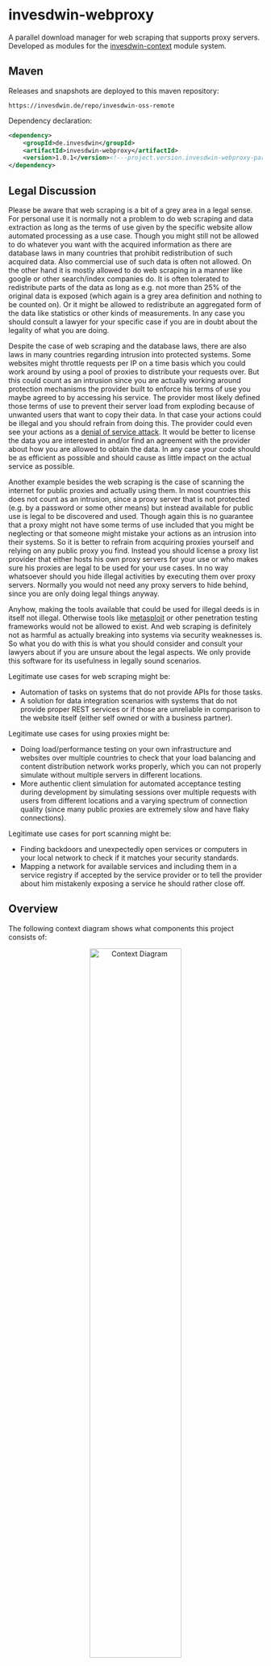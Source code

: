 # invesdwin-webproxy
A parallel download manager for web scraping that supports proxy servers. Developed as modules for the [invesdwin-context](https://github.com/subes/invesdwin-context) module system. 

## Maven

Releases and snapshots are deployed to this maven repository:
```
https://invesdwin.de/repo/invesdwin-oss-remote
```

Dependency declaration:
```xml
<dependency>
	<groupId>de.invesdwin</groupId>
	<artifactId>invesdwin-webproxy</artifactId>
	<version>1.0.1</version><!---project.version.invesdwin-webproxy-parent-->
</dependency>
```
## Legal Discussion

Please be aware that web scraping is a bit of a grey area in a legal sense. For personal use it is normally not a problem to do web scraping and data extraction as long as the terms of use given by the specific website allow automated processing as a use case. Though you might still not be allowed to do whatever you want with the acquired information as there are database laws in many countries that prohibit redistribution of such acquired data. Also commercial use of such data is often not allowed. On the other hand it is mostly allowed to do web scraping in a manner like google or other search/index companies do. It is often tolerated to redistribute parts of the data as long as e.g. not more than 25% of the original data is exposed (which again is a grey area definition and nothing to be counted on). Or it might be allowed to redistribute an aggregated form of the data like statistics or other kinds of measurements. In any case you should consult a lawyer for your specific case if you are in doubt about the legality of what you are doing.

Despite the case of web scraping and the database laws, there are also laws in many countries regarding intrusion into protected systems. Some websites might throttle requests per IP on a time basis which you could work around by using a pool of proxies to distribute your requests over. But this could count as an intrusion since you are actually working around protection mechanisms the provider built to enforce his terms of use you maybe agreed to by accessing his service. The provider most likely defined those terms of use to prevent their server load from exploding because of unwanted users that want to copy their data. In that case your actions could be illegal and you should refrain from doing this. The provider could even see your actions as a [denial of service attack](https://en.wikipedia.org/wiki/Denial-of-service_attack). It would be better to license the data you are interested in and/or find an agreement with the provider about how you are allowed to obtain the data. In any case your code should be as efficient as possible and should cause as little impact on the actual service as possible.

Another example besides the web scraping is the case of scanning the internet for public proxies and actually using them. In most countries this does not count as an intrusion, since a proxy server that is not protected (e.g. by a password or some other means) but instead available for public use is legal to be discovered and used. Though again this is no guarantee that a proxy might not have some terms of use included that you might be neglecting or that someone might mistake your actions as an intrusion into their systems. So it is better to refrain from acquiring proxies yourself and relying on any public proxy you find. Instead you should license a proxy list provider that either hosts his own proxy servers for your use or who makes sure his proxies are legal to be used for your use cases. In no way whatsoever should you hide illegal activities by executing them over proxy servers. Normally you would not need any proxy servers to hide behind, since you are only doing legal things anyway.

Anyhow, making the tools available that could be used for illegal deeds is in itself not illegal. Otherwise tools like [metasploit](https://www.metasploit.com/) or other penetration testing frameworks would not be allowed to exist. And web scraping is definitely not as harmful as actually breaking into systems via security weaknesses is. So what you do with this is what you should consider and consult your lawyers about if you are unsure about the legal aspects. We only provide this software for its usefulness in legally sound scenarios.

Legitimate use cases for web scraping might be:
- Automation of tasks on systems that do not provide APIs for those tasks.
- A solution for data integration scenarios with systems that do not provide proper REST services or if those are unreliable in comparison to the website itself (either self owned or with a business partner).

Legitimate use cases for using proxies might be:
- Doing load/performance testing on your own infrastructure and websites over multiple countries to check that your load balancing and content distribution network works properly, which you can not properly simulate without multiple servers in different locations.
- More authentic client simulation for automated acceptance testing during development by simulating sessions over multiple requests with users from different locations and a varying spectrum of connection quality (since many public proxies are extremely slow and have flaky connections).

Legitimate use cases for port scanning might be:
- Finding backdoors and unexpectedly open services or computers in your local network to check if it matches your security standards.
- Mapping a network for available services and including them in a service registry if accepted by the service provider or to tell the provider about him mistakenly exposing a service he should rather close off.

## Overview

The following context diagram shows what components this project consists of:

<p align="center"><img src="https://github.com/subes/invesdwin-webproxy/raw/master/invesdwin-webproxy-parent/invesdwin-webproxy/doc/webproxy_context.png" alt="Context Diagram" width="60%" /></p>


## Modules

The following modules and tools are included in this project:

- **webproxy**: This is the actual `invesdwin-webproxy` module you use in your client applications to handle the downloads. Just inject the `IWebproxyService` into your spring beans (though it is possible to execute downloads without a spring context by calling the internal classes directly) and call the following provided methods:
	- `getString(GetStringConfig, URIs)`: to download via [HttpClient](http://hc.apache.org/httpclient-3.x/). You could parse the HTML string with [JSoup](https://jsoup.org/) to extract the required data or directly process a REST service result as CSV/XML/JSON. By giving multiple requests at the same time here, they will be processed in parallel for maximum performance. The `GetStringConfig` allows to configure things like browser agent, parallelity, proxy pool settings, proxy quality, retries, visited URI filtering and callbacks. Since proxies often are restricted or give garbage results, the `AProxyResponseCallback` can be provided with an implementation that verifies the payload of a proxy response against an expected result. For example you could check for a title string that should be in the given returned web site via `HtmlPageTitleProxyResponseCallback` and/or you could request the website to be downloaded twice with the same result by more than one proxy server via `DownloadTwiceProxyResponseCallback`. You can also provide a different kind of callback with `AStatisticsCallback` that allows you to measure statistics of the downloads. For example the `ConsoleReportStatisticsCallback` will print a nice summary to the console when calling its `logFinalReport()` method. You can even reuse the same statistics callback instance over multiple requests to measure aggregated statistics.
	- `getPage(GetPageConfig, URIs)`: to download via [HtmlUnit](http://htmlunit.sourceforge.net/) which provides an in-memory/headless web browser that supports Cookies, Javascript and CSS for more elaborate and dynamic parsing needs. Try the `page.asText()` method to parse the result as a TEXT/CSV file to get more robust code that does not rely on the actual HTML tags and structure. By giving multiple requests at the same time here, they will be processed in parallel for maximum performance.  The `GetPageConfig` allows configuration beyond what `GetStringConfig` allows to configure a threshold for page refresh (might be a redirect), to enable CSS and to enable Javascript. You can also provide an implementation of `JavascriptWaitCallback` to define how long the download should wait for Ajax updates for data loading or initial rendering to finish when working with complex websites.
	- `newWebClient(GetPageConfig)`: if you want to manage an HtmlUnit session over multiple page requests manually. This will give you an instance of a preconfigured `WebClient` instance that you can use yourself. You have to manage parallelization here yourself. It is not recommended to reuse the same `WebClient` instance in multiple threads, instead make sure to get a new instance for each thread. Also make sure to shut down the `WebClient` instance by calling `closeAllWindows()` after you are done with it.
	- `newProxy(GetStringConfig)`: if you want to fetch a specific proxy from the available pool to apply advanced filtering like timezone/country/quality/type and then setting it as a fixed proxy in `GetStringConfig`/`GetPageConfig`. The proxies don't have to be returned to the pool, since they will just rotate automatically. Proxies will automatically be verified and warmed up (maybe there is a welcome page hindering the first request) to make sure they actually work before they are given from the pool. This happens here in the same way as it is done internally by the `getString()`/`getPage()` methods. Though if a proxy does not work you have to manually call `IBrokerService.addToBeVerifiedProxies()` so the broker can update this information in its database and schedule a reverification of the proxy server (this normally happens automatically when using the other methods as long as the appropriate system property is enabled).
	- Configuration: the following system properties can be used to apply advanced customization:
```properties
# defines how many downloads are possible in parallel
de.invesdwin.webproxy.WebproxyProperties.MAX_PARALLEL_DOWNLOADS=100
# sleep time that is given for automatic page refreshes to occur
de.invesdwin.webproxy.WebproxyProperties.PROXY_VERIFICATION_REDIRECT_SLEEP=15 SECONDS
# may increase the number of detected proxies at the cost of performance. If deactivated only invalid responses may cause a retry
de.invesdwin.webproxy.WebproxyProperties.PROXY_VERIFICATION_RETRY_ON_ALL_EXCEPTIONS=false
# how long a proxy may reside in the pool before it is being reverified
de.invesdwin.webproxy.WebproxyProperties.PROXY_POOL_WARMUP_TIMEOUT=10 MINUTES
# if proxies should have a pause after a download, before the next download is started
de.invesdwin.webproxy.WebproxyProperties.PROXY_POOL_COOLDOWN_ALLOWED=true
# determines the randomized minimum limit of the proxy pause after a download
de.invesdwin.webproxy.WebproxyProperties.PROXY_POOL_COOLDOWN_MIN_TIMEOUT=100 MILLISECONDS
# determines the randomized maximum limit of the proxy pause after a download
de.invesdwin.webproxy.WebproxyProperties.PROXY_POOL_COOLDOWN_MAX_TIMEOUT=15 SECONDS
# how long a download may take maximally. This may help against evil or slow proxies that don't cause a timeout but also don't return anything
de.invesdwin.webproxy.WebproxyProperties.DEFAULT_MAX_DOWNLOAD_TRY_DURATION=10 MINUTES
# how many retries are allowed normally (0-99). Proxy caused tries do not count here
de.invesdwin.webproxy.WebproxyProperties.DEFAULT_MAX_DOWNLOAD_RETRIES=3
# determines if download exceptions should only cause a warning or should be rethrown. This is useful for debugging.
de.invesdwin.webproxy.WebproxyProperties.DEFAULT_MAX_DOWNLOAD_RETRIES_WARNING_ONLY=false
# all retries count here. This is a safety net if IsNotProxiesFaultProxyResponseCallback has bad rules.
de.invesdwin.webproxy.WebproxyProperties.MAX_ABSOLUTE_DOWNLOAD_RETRIES=100
# if not working proxies should be transmitted as such to the webproxy broker during the verification of proxies
de.invesdwin.webproxy.WebproxyProperties.AUTO_NOTIFY_ABOUT_NOT_WORKING_POOLED_PROXIES=false
```
- **registry**: specifically this is the `invesdwin-context-integration-ws-registry` module as provided by [invesdwin-context-integration](https://github.com/subes/invesdwin-context-integration) to act as a mediator for looking up the `webproxy-broker` instance to fetch working proxies from. If you do not enable proxy support in the `invesdwin-webproxy` module, then you don't have to actually deploy a registry server (or a broker instance for that matter). You could even implement `IBrokerService` yourself and serve it as a spring bean to use an entirely different implementation. If using the standard implementation, then communication happens via a web service that is provided by the broker instance.
- **broker**: The `invesdwin-webproxy-broker` module mediates between the webproxy clients and the backend modules for proxy acquisition and database maintenance for keeping the information up to date about which proxies are working and what metadata (timezone, country, quality) they have. It schedules tasks for the crawler modules and keeps a database of working and raw proxies. The following system properties are available for advanced configuration:
```properties
de.invesdwin.webproxy.broker.internal.BrokerProperties.PROXY_DOWNTIME_TOLERANCE=18 HOURS
de.invesdwin.webproxy.broker.internal.BrokerProperties.MAX_SPECIFIC_TO_BE_SCANNED_PORTS=1000
de.invesdwin.webproxy.broker.internal.BrokerProperties.ADDITIONAL_RANDOM_TO_BE_SCANNED_PORTS_PERCENT=25
```
- **crawler**: The `invesdwin-webproxy-crawler` module provides a worker instance that you can host on multiple servers in order to distribute the workload of proxy acquisition and verification. When the broker requests new proxies, then the crawler can download raw proxy lists from your given `IProxyCrawlerSource` implementations. A raw proxy can also only contain an IP, in which case the port will be tried to be discovered automatically by checking the most common proxy ports. The `webproxy-crawler-tests` module provides some sample implementations, though they are included only for testing purposes here and should not be relied upon without asking the appropriate provider for permission if that is questionable. Though there are a few websites that specifically state that the given information is free for personal use. As an alternative you could buy a proxy subscription somewhere and parse the provided CSV file here or doing some other form of integration. If you want to scan your network for open proxies, you could enable random proxy discovery by setting the system property `de.invesdwin.webproxy.crawler.CrawlerProperties.RANDOM_SCAN_ALLOWED=true` which will scan random IPs and check the most common proxy ports for discovering public proxies. Though be aware that it is not a good idea to use this to acquire proxies from the internet as it is quite inefficient (since lots of port scan TCP packets might slow down your network if it is not suitable for this; also the implementation might not be as efficient as it could be) and legally questionable depending on your country (though in most countries it is legal to discover and use public proxy servers to our knowledge, though we are no lawyers and can only advice against doing something like this). Multiple instances of the crawler will themselves ask the broker instance via the web service about the tasks they should perform. So the crawler instances don't have to be actually known by the broker server and it suffices to have the broker in the registry. The crawler also checks the quality of a proxy server and can differentiate the following classes:
	- TRANSPARENT: the proxy tells via request headers about what the original client IP is
	- ANONYMOUS: the proxy tells via request headers that it is a proxy server, but does not tell what the original client IP is
	- INVISIBLE: the proxy does not tell anything about being a proxy and acts as the actual client
- **portscan**: The `invesdwin-webproxy-portscan` module needs to be deployed next to your crawler instance on any given installation. It is separated from the crawler process (which should be running with restricted permission on the operating system since it talks to complex services on potentially other machines, notably the registry, broker and geolocation services) because it requires root permission on the operating system to send TCP packets for the SYN stealth scan (as described by the [Nmap documentation](https://nmap.org/book/man-port-scanning-techniques.html)). So to be a bit safer regarding security we decided to split this into a separate process and provide local communication via JMS (via an embedded local network of brokers as provided by `invesdwin-context-integration-jms`) or AMQP (via an installation of RabbitMQ that is connected to via `invesdwin-context-integration-amqp`). Internally the [pcap](https://en.wikipedia.org/wiki/Pcap) library is used via the java binding of [jpcapng](https://sourceforge.net/projects/jpcapng/). During startup it will automatically identify which network interface to use. Over that interface this module will execute tasks as requested by the crawler instance for doing ICMP requests (to check if a server is online), requests for specific TCP port scans on a given IP (to discover ports that actually have applications running) and requests for doing the TCP port scans on random IPs. The following system properties are available for advanced configuration:
```properties
#On the host port 80 must be open and a service has to be running on it. The host also has to answer pings so that the checks are successful
de.invesdwin.webproxy.portscan.internal.PortscanProperties.CHECK_HOST=google.de
de.invesdwin.webproxy.portscan.internal.PortscanProperties.LOCAL_BIND_PORT=44125
de.invesdwin.webproxy.portscan.internal.PortscanProperties.ICMP_RESPONSE_TIMEOUT=3 SECONDS
#For timings see: http://www.networkuptime.com/nmap/page09-09.shtml
de.invesdwin.webproxy.portscan.internal.PortscanProperties.UPLOAD_PAUSE_BETWEEN_PACKETS=0 MILLISECONDS
de.invesdwin.webproxy.portscan.internal.PortscanProperties.UPLOAD_PAUSE_BETWEEN_PACKETS_PER_HOST=0 MILLISECONDS
de.invesdwin.webproxy.portscan.internal.PortscanProperties.RESPONSE_TIMEOUT_BETWEEN_SYN_PACKETS_PER_HOST=500 MILLISECONDS
de.invesdwin.webproxy.portscan.internal.PortscanProperties.MAX_OPEN_ICMP_REQUESTS=25
de.invesdwin.webproxy.portscan.internal.PortscanProperties.MAX_OPEN_SYN_REQUESTS=10
```
- **geolocation**: This `invesdwin-webproxy-geolocation` module is not included in the context diagram but provides a web service that is used by the crawler instances to resolve metadata about the proxy servers. It uses the [GeoIP](https://github.com/maxmind/geoip-api-java) and [GeoNames](http://www.geonames.org/) databases to determine the location, country and timezone for a given proxy IP. You can also use this service to check any other IP (e.g. for customers in your web shop) to determine where it comes from. You could also buy a premium GeoIP subscription to increase the accuracy of the resulting coordinates that are measured against locations provided by GeoNames.

## Proxy Lifecycle

This is the process of how proxies are being discovered, managed and used:
1. Crawler asks broker for new tasks, broker answers with a discovery request and/or a few proxies that should be reverified (it rechecks its database entries regularly to keep an up to date list of proxies, it also tasks proxies to be rechecked if they were reported to not be working by one of the clients). The list of most common ports to be scanned is also provided by the broker since they are derived from the actual database or a few hardcoded ports if the database is empty.
2. Crawler downloads raw proxies (either IP:port combinations or just IP) from the available `IProxyCrawlerSource` implementations and reports them back to the broker as raw proxies to be added to the database. Alternatively it tells its portscanner instance to do random scanning if that is enabled. Any potential raw proxy is reported back to the broker and will be received as scan requests on the next task request that the crawler does. By adding this round trip we can filter duplicate proxies on the broker before they are being scanned by potentially multiple crawler instances. Also we can distribute the load of scanning the raw proxies in the database over multiple crawlers, even if only one crawler discovered them.
3. Any scan requests for specific proxies the crawler received from the broker are passed to the portscanner. The first step is to do a ping request via ICMP.
4. Portscanner pings the given IP (or some random IP) and reports a success asynchronously back to the crawler.
5. Crawler receives IPs that were successfully pinged and requests the portscanner to do a port scan on the given host.
6. Portscanner executes the port scan on the given host and reports a success asynchronously back to the crawler.
7. The crawler now tries to use the given IP:port combination as a http and socks proxy against the rest API for proxy verification that the broker provides. The result of this request is either a download failure or a success with the information about what quality the proxy is of.
8. If a proxy was determined to be working, metadata is added via the geolocation service.
9. Discovered proxies are reported back to the broker as working to be added/updated in the database.
10. Client applications request proxies for a download and report back to the broker if a specific one did not work for it to be scheduled for reverification by a crawler instance.
11. Client applications will cycle through proxies and keep them on a cooldown to not overuse them on a given host.

## Support

If you need further assistance or have some ideas for improvements and don't want to create an issue here on github, feel free to start a discussion in our [invesdwin-platform](https://groups.google.com/forum/#!forum/invesdwin-platform) mailing list.

## Similar Projects

- [ProxyBroker](https://github.com/constverum/ProxyBroker): Implemented in Python and crawls many free proxy sites, one could integrate this as an `IProxyCrawlerSource` via the command line interface it has.

